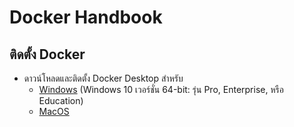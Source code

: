 
# Docker Handbook

## ติดตั้ง Docker 

- ดาวน์โหลดและติดตั้ง Docker Desktop สำหรับ
  - [Windows](https://docs.docker.com/docker-for-windows/install/) (Windows 10 เวอร์ชั่น 64-bit: รุ่น Pro, Enterprise, หรือ Education)
  - [MacOS](https://docs.docker.com/docker-for-mac/install/)